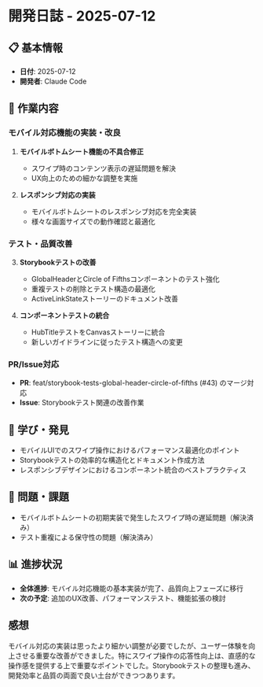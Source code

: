 # 開発日誌 - 2025-07-12

## 📋 基本情報

- **日付**: 2025-07-12
- **開発者**: Claude Code

## 🎯 作業内容

### モバイル対応機能の実装・改良

1. **モバイルボトムシート機能の不具合修正**

   - スワイプ時のコンテンツ表示の遅延問題を解決
   - UX向上のための細かな調整を実施

2. **レスポンシブ対応の実装**
   - モバイルボトムシートのレスポンシブ対応を完全実装
   - 様々な画面サイズでの動作確認と最適化

### テスト・品質改善

3. **Storybookテストの改善**

   - GlobalHeaderとCircle of Fifthsコンポーネントのテスト強化
   - 重複テストの削除とテスト構造の最適化
   - ActiveLinkStateストーリーのドキュメント改善

4. **コンポーネントテストの統合**
   - HubTitleテストをCanvasストーリーに統合
   - 新しいガイドラインに従ったテスト構造への変更

### PR/Issue対応

- **PR**: feat/storybook-tests-global-header-circle-of-fifths (#43) のマージ対応
- **Issue**: Storybookテスト関連の改善作業

## 🔧 学び・発見

- モバイルUIでのスワイプ操作におけるパフォーマンス最適化のポイント
- Storybookテストの効率的な構造化とドキュメント作成方法
- レスポンシブデザインにおけるコンポーネント統合のベストプラクティス

## 🚫 問題・課題

- モバイルボトムシートの初期実装で発生したスワイプ時の遅延問題（解決済み）
- テスト重複による保守性の問題（解決済み）

## 📊 進捗状況

- **全体進捗**: モバイル対応機能の基本実装が完了、品質向上フェーズに移行
- **次の予定**: 追加のUX改善、パフォーマンステスト、機能拡張の検討

## 感想

モバイル対応の実装は思ったより細かい調整が必要でしたが、ユーザー体験を向上させる重要な改善ができました。特にスワイプ操作の応答性向上は、直感的な操作感を提供する上で重要なポイントでした。Storybookテストの整理も進み、開発効率と品質の両面で良い土台ができつつあります。
